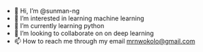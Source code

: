 - 👋 Hi, I’m @sunman-ng
- 👀 I’m interested in learning machine learning
- 🌱 I’m currently learning python
- 💞️ I’m looking to collaborate on on deep learning
- 📫 How to reach me through my email mrnwokolo@gmail.com

<!---
sunman-ng/sunman-ng is a ✨ special ✨ repository because its `README.md` (this file) appears on your GitHub profile.
You can click the Preview link to take a look at your changes.
--->
